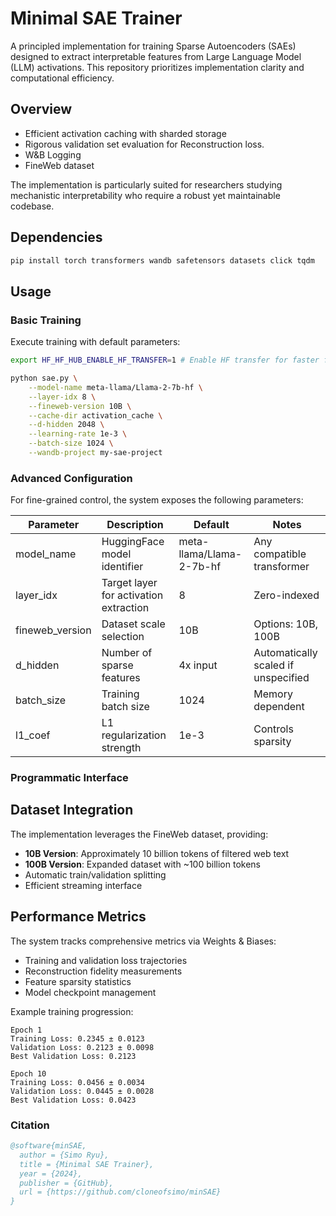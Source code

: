 # Minimal SAE Trainer

A principled implementation for training Sparse Autoencoders (SAEs) designed to extract interpretable features from Large Language Model (LLM) activations. This repository prioritizes implementation clarity and computational efficiency.

## Overview

- Efficient activation caching with sharded storage
- Rigorous validation set evaluation for Reconstruction loss.
- W&B Logging
- FineWeb dataset

The implementation is particularly suited for researchers studying mechanistic interpretability who require a robust yet maintainable codebase.

## Dependencies

```bash
pip install torch transformers wandb safetensors datasets click tqdm
```

## Usage

### Basic Training
Execute training with default parameters:

```bash
export HF_HF_HUB_ENABLE_HF_TRANSFER=1 # Enable HF transfer for faster fineweb download.

python sae.py \
    --model-name meta-llama/Llama-2-7b-hf \
    --layer-idx 8 \
    --fineweb-version 10B \
    --cache-dir activation_cache \
    --d-hidden 2048 \
    --learning-rate 1e-3 \
    --batch-size 1024 \
    --wandb-project my-sae-project
```

### Advanced Configuration
For fine-grained control, the system exposes the following parameters:

| Parameter | Description | Default | Notes |
|-----------|-------------|---------|-------|
| model_name | HuggingFace model identifier | meta-llama/Llama-2-7b-hf | Any compatible transformer |
| layer_idx | Target layer for activation extraction | 8 | Zero-indexed |
| fineweb_version | Dataset scale selection | 10B | Options: 10B, 100B |
| d_hidden | Number of sparse features | 4x input | Automatically scaled if unspecified |
| batch_size | Training batch size | 1024 | Memory dependent |
| l1_coef | L1 regularization strength | 1e-3 | Controls sparsity |

### Programmatic Interface


## Dataset Integration

The implementation leverages the FineWeb dataset, providing:
- **10B Version**: Approximately 10 billion tokens of filtered web text
- **100B Version**: Expanded dataset with ~100 billion tokens
- Automatic train/validation splitting
- Efficient streaming interface

## Performance Metrics

The system tracks comprehensive metrics via Weights & Biases:
- Training and validation loss trajectories
- Reconstruction fidelity measurements
- Feature sparsity statistics
- Model checkpoint management

Example training progression:
```
Epoch 1
Training Loss: 0.2345 ± 0.0123
Validation Loss: 0.2123 ± 0.0098
Best Validation Loss: 0.2123

Epoch 10 
Training Loss: 0.0456 ± 0.0034
Validation Loss: 0.0445 ± 0.0028
Best Validation Loss: 0.0423
```

### Citation

```bibtex
@software{minSAE,
  author = {Simo Ryu},
  title = {Minimal SAE Trainer},
  year = {2024},
  publisher = {GitHub},
  url = {https://github.com/cloneofsimo/minSAE}
}
```